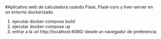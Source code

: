 #Aplicativo web de calculadora usando Flask, Flask-cors y liver-server en un entorno dockerizado

1. ejecutar docker-compose build
2. ejecutar docker-compose up
3. entrar a la url http://localhost:8080/ desde un navegador de preferencia
